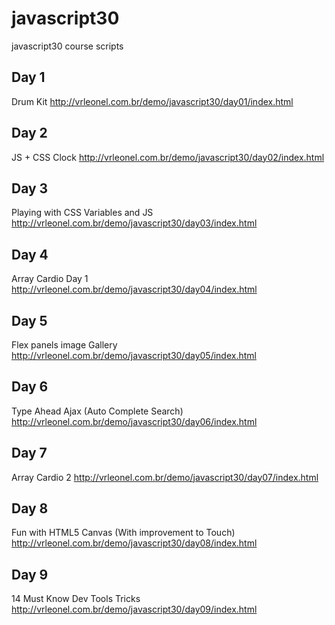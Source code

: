 # javascript30
javascript30 course scripts

## Day 1
Drum Kit
http://vrleonel.com.br/demo/javascript30/day01/index.html

## Day 2
JS + CSS Clock
http://vrleonel.com.br/demo/javascript30/day02/index.html

## Day 3
Playing with CSS Variables and JS
http://vrleonel.com.br/demo/javascript30/day03/index.html

## Day 4
Array Cardio Day 1
http://vrleonel.com.br/demo/javascript30/day04/index.html

## Day 5
Flex panels image Gallery
http://vrleonel.com.br/demo/javascript30/day05/index.html

## Day 6
Type Ahead Ajax (Auto Complete Search)
http://vrleonel.com.br/demo/javascript30/day06/index.html

## Day 7
Array Cardio 2
http://vrleonel.com.br/demo/javascript30/day07/index.html

## Day 8
Fun with HTML5 Canvas (With improvement to Touch)
http://vrleonel.com.br/demo/javascript30/day08/index.html

## Day 9
14 Must Know Dev Tools Tricks
http://vrleonel.com.br/demo/javascript30/day09/index.html
